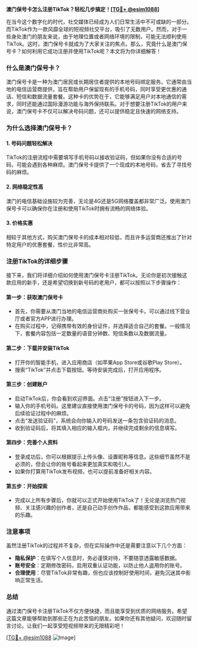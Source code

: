 **澳门保号卡怎么注册TikTok？轻松几步搞定！[[TG💪+ @esim1088](https://t.me/s/esim1088)]**

在当今这个数字化的时代，社交媒体已经成为人们日常生活中不可或缺的一部分。而TikTok作为一款风靡全球的短视频社交平台，吸引了无数用户。然而，对于一些身处澳门的朋友来说，由于地理位置或者网络环境的限制，可能无法顺利使用TikTok。这时，澳门保号卡就成为了大家关注的焦点。那么，究竟什么是澳门保号卡？如何利用它成功注册并使用TikTok呢？本文将为你详细解答！

### 什么是澳门保号卡？

澳门保号卡是一种为澳门居民或长期居住者提供的本地号码绑定服务。它通常由当地的电信运营商提供，旨在帮助用户保留现有的手机号码，同时享受更优惠的通话、短信和数据流量套餐。这种卡的优势在于，它能够满足用户对本地通信的需求，同时还能通过国际漫游功能与海外保持联系。对于想要注册TikTok的用户来说，澳门保号卡不仅可以解决号码问题，还可以提供稳定且快速的网络支持。

### 为什么选择澳门保号卡？

#### 1. **号码问题轻松解决**
   TikTok的注册流程中需要填写手机号码以接收验证码，但如果你没有合适的号码，可能会遇到各种麻烦。澳门保号卡提供了一个现成的本地号码，省去了寻找号码的麻烦。

#### 2. **网络稳定性高**
   澳门的电信基础设施较为完善，无论是4G还是5G网络覆盖都非常广泛。使用澳门保号卡可以确保你在注册和使用TikTok时拥有流畅的网络体验。

#### 3. **价格实惠**
   相较于其他方式，购买澳门保号卡的成本相对较低，而且许多运营商还推出了针对特定用户的优惠套餐，性价比非常高。

### 注册TikTok的详细步骤

接下来，我们将详细介绍如何使用澳门保号卡注册TikTok。无论你是初次接触这款应用的新手，还是希望切换到新号码的老用户，都可以按照以下步骤操作：

#### 第一步：获取澳门保号卡
   - 首先，你需要从澳门当地的电信运营商处购买一张保号卡。可以通过线下营业厅或者官方APP进行办理。
   - 在购买过程中，记得携带有效的身份证件，并选择适合自己的套餐。一般情况下，套餐内容包括一定数量的语音分钟数、短信条数以及数据流量。

#### 第二步：下载并安装TikTok
   - 打开你的智能手机，进入应用商店（如苹果App Store或谷歌Play Store）。
   - 搜索“TikTok”并点击下载按钮。等待安装完成后，打开应用程序。

#### 第三步：创建账户
   - 启动TikTok后，你会看到欢迎界面。点击“注册”按钮进入下一步。
   - 输入你的手机号码。这里建议直接使用澳门保号卡的号码，因为这样可以避免后续验证过程中的麻烦。
   - 点击“发送验证码”，系统会向你输入的号码发送一条包含验证码的消息。
   - 收到验证码后，将其填入相应的输入框内，并继续完成剩余的信息填写。

#### 第四步：完善个人资料
   - 登录成功后，你可以根据提示上传头像、设置昵称等信息。这些细节虽然不是必须的，但会让你的账号看起来更加真实和吸引人。
   - 如果你打算用TikTok发布视频，也可以提前准备好相关内容。

#### 第五步：开始探索
   - 完成以上所有步骤后，你就可以正式开始使用TikTok了！无论是浏览热门视频、关注感兴趣的创作者，还是自己动手创作作品，都能感受到这款应用带来的乐趣。

### 注意事项

虽然注册TikTok的过程并不复杂，但在实际操作中还是需要注意以下几个方面：

- **隐私保护**：在填写个人信息时，务必谨慎对待，不要随意透露敏感数据。
- **账号安全**：定期修改密码，启用双重认证功能，以防止他人盗用你的账号。
- **合理使用**：尽管TikTok非常有趣，但也应该控制好使用时间，避免沉迷其中影响正常生活。

### 总结

通过澳门保号卡注册TikTok不仅方便快捷，而且能享受到优质的网络服务。希望这篇文章能够帮助到那些正在为此苦恼的朋友。如果你还有其他疑问，欢迎随时留言讨论。让我们一起享受短视频带来的无限精彩吧！

[[TG💪+ @esim1088](https://t.me/s/esim1088) ![Image](https://i.postimg.cc/4NQfJmqS/Snipaste-2025-05-13-00-14-12.png)]